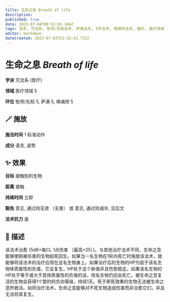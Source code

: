 ```yaml
---
title: 生命之息 Breath of life
description: 
published: true
date: 2023-07-04T00:53:03.146Z
tags: 法术, 咒法系, 牧师/先知法术, 萨满法术, 5环法术, 唤魂师法术, 医疗, 医疗领域
editor: markdown
dateCreated: 2023-07-03T23:32:42.732Z
---
```


# **生命之息** *Breath of life*

**学派** 咒法系 (医疗) 

**领域** 医疗领域 5

**环位** 牧师/先知 5, 萨满 5, 唤魂师 5

## 🪄 施放

**施法时间** 1 标准动作

**成分** 语言, 姿势

## ✨ 效果 

**目标** 接触到的生物 

**距离** 接触  

**持续时间** 立即 

**豁免** 意志, 通过则无效 （无害） 或 意志, 通过则减半, 见后文

**法术抗力** 是

## 📖 描述

该法术治愈 {5d8+每CL 1点伤害 （最高+25）}。与其他治疗法术不同，生命之息能够使刚被杀害的生物起死回生。如果当一名生物在1轮内死亡时施放该法术，就能够将该法术的治疗应用在这名生物身上。如果治疗后的生物的HP为低于该名生物体质属性的负值，它会复生，HP处于这个新值并且伤势稳定。如果该名生物的HP处于等于或大于其体质属性的负值的话，改名生物仍旧会死亡。被生命之息复活的生物会获得1个暂时的负向等级，持续1天。死于即死效果的生物无法被生命之息所救活。如同治疗法术，生命之息能够对不死生物造成伤害而非治愈它们，并且无法将其复生。
    